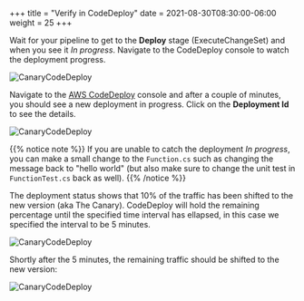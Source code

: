 +++
title = "Verify in CodeDeploy"
date = 2021-08-30T08:30:00-06:00
weight = 25
+++

Wait for your pipeline to get to the **Deploy** stage (ExecuteChangeSet) and when you see it _In progress_. Navigate to the CodeDeploy console to watch the deployment progress.

![CanaryCodeDeploy](/images/csharp/canaries/aws_console_pipeline_deploy.png)

Navigate to the [AWS CodeDeploy](https://console.aws.amazon.com/codesuite/codedeploy/home) console and after a couple of minutes, you should see a new deployment in progress. Click on the **Deployment Id** to see the details.

![CanaryCodeDeploy](/images/csharp/canaries/aws_console_codedeploy_deployments.png)

{{% notice note %}}
If you are unable to catch the deployment _In progress_,  you can make a small change to the `Function.cs` such as changing the message back to "hello world" (but also make sure to change the unit test in `FunctionTest.cs` back as well). 
{{% /notice %}}

The deployment status shows that 10% of the traffic has been shifted to the new version (aka The Canary). CodeDeploy will hold the remaining percentage until the specified time interval has ellapsed, in this case we specified the interval to be 5 minutes.

![CanaryCodeDeploy](/images/csharp/canaries/aws_console_codedeploy_deployment_status.png)

Shortly after the 5 minutes, the remaining traffic should be shifted to the new version:

![CanaryCodeDeploy](/images/csharp/canaries/aws_console_codedeploy_deployment_complete.png)

